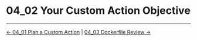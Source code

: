 # 04_02 Your Custom Action Objective

<!-- FooterStart -->
---
[← 04_01 Plan a Custom Action](../04_01_plan_a_custom_action/README.md) | [04_03 Dockerfile Review →](../04_03_dockerfile_review/README.md)
<!-- FooterEnd -->
